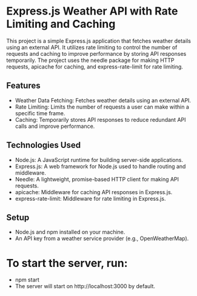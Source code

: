 # Express.js Weather API with Rate Limiting and Caching
This project is a simple Express.js application that fetches weather details using an external API. It utilizes rate limiting to control the number of requests and caching to improve performance by storing API responses temporarily. The project uses the needle package for making HTTP requests, apicache for caching, and express-rate-limit for rate limiting.

## Features
- Weather Data Fetching: Fetches weather details using an external API.
- Rate Limiting: Limits the number of requests a user can make within a specific time frame.
- Caching: Temporarily stores API responses to reduce redundant API calls and improve performance.


## Technologies Used
- Node.js: A JavaScript runtime for building server-side applications.
- Express.js: A web framework for Node.js used to handle routing and middleware.
- Needle: A lightweight, promise-based HTTP client for making API requests.
- apicache: Middleware for caching API responses in Express.js.
- express-rate-limit: Middleware for rate limiting in Express.js.

## Setup
- Node.js and npm installed on your machine.
- An API key from a weather service provider (e.g., OpenWeatherMap).

# To start the server, run:
- npm start
- The server will start on http://localhost:3000 by default.



